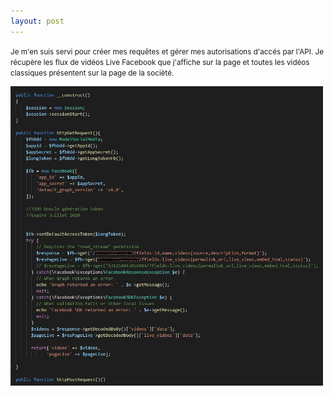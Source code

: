 ```yaml
---
layout: post
---
```


<small>Je m'en suis servi pour créer mes requêtes et gérer mes autorisations d'accés par l'API.
Je récupère les flux de vidéos Live Facebook que j'affiche sur la page et toutes les vidéos classiques présentent sur la page de la socièté.</small>

<img src="../images/facebookReq.jpg" width=500>